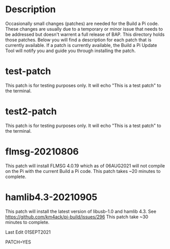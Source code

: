 # Description
Occasionally small changes (patches) are needed for the Build a Pi code. These changes are usually due to a temporary or minor issue that needs to be addressed but doesn't warrent a full release of BAP. This directory holds those patches. Below you will find a description for each patch that is currently available. If a patch is currently available, the Build a Pi Update Tool will notify you and guide you through installing the patch.



# test-patch
This patch is for testing purposes only. It will echo "This is a test patch" to the terminal. 

# test2-patch
This patch is for testing purposes only. It will echo "This is a test patch" to the terminal.

# flmsg-20210806
This patch will install FLMSG 4.0.19 which as of 06AUG2021 will not compile on the Pi with the current Build a Pi code. This patch takes ~20 minutes to complete.

# hamlib4.3-20210905
This patch will install the latest version of libusb-1.0 and hamlib 4.3. See https://github.com/km4ack/pi-build/issues/296 This patch take ~30 minutes to complete.

Last Edit 01SEPT2021

PATCH=YES